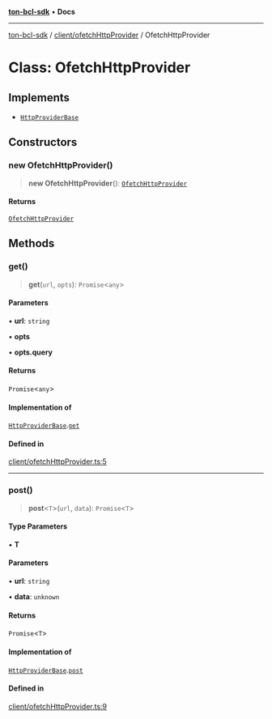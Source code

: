 [**ton-bcl-sdk**](../../../README.md) • **Docs**

***

[ton-bcl-sdk](../../../README.md) / [client/ofetchHttpProvider](../README.md) / OfetchHttpProvider

# Class: OfetchHttpProvider

## Implements

- [`HttpProviderBase`](../../../provider/httpProviderBase/interfaces/HttpProviderBase.md)

## Constructors

### new OfetchHttpProvider()

> **new OfetchHttpProvider**(): [`OfetchHttpProvider`](OfetchHttpProvider.md)

#### Returns

[`OfetchHttpProvider`](OfetchHttpProvider.md)

## Methods

### get()

> **get**(`url`, `opts`): `Promise`\<`any`\>

#### Parameters

• **url**: `string`

• **opts**

• **opts.query**

#### Returns

`Promise`\<`any`\>

#### Implementation of

[`HttpProviderBase`](../../../provider/httpProviderBase/interfaces/HttpProviderBase.md).[`get`](../../../provider/httpProviderBase/interfaces/HttpProviderBase.md#get)

#### Defined in

[client/ofetchHttpProvider.ts:5](https://github.com/ton-fun-tech/ton-bcl-sdk/blob/147c953c460604d17963909907f6eeca3782e941/src/client/ofetchHttpProvider.ts#L5)

***

### post()

> **post**\<`T`\>(`url`, `data`): `Promise`\<`T`\>

#### Type Parameters

• **T**

#### Parameters

• **url**: `string`

• **data**: `unknown`

#### Returns

`Promise`\<`T`\>

#### Implementation of

[`HttpProviderBase`](../../../provider/httpProviderBase/interfaces/HttpProviderBase.md).[`post`](../../../provider/httpProviderBase/interfaces/HttpProviderBase.md#post)

#### Defined in

[client/ofetchHttpProvider.ts:9](https://github.com/ton-fun-tech/ton-bcl-sdk/blob/147c953c460604d17963909907f6eeca3782e941/src/client/ofetchHttpProvider.ts#L9)
